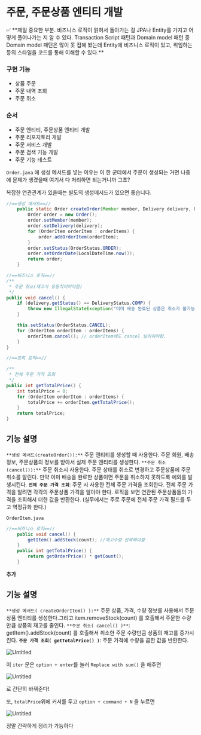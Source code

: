 # 주문, 주문상품 엔티티 개발

<aside>
✅ **제일 중요한 부분.
비즈니스 로직이 얽혀서 돌아가는 걸 
JPA나 Entity를 가지고 어떻게 풀어나가는 지 알 수 있다.
Transaction Script 패턴과 Domain model 패턴 중 
Domain model 패턴은 많이 못 접해 봤는데  
Entity에 비즈니스 로직이 있고, 위임하는 등의 스타일을 코드를 통해 이해할 수 있다.**

</aside>

### 구현 기능

- 상품 주문
- 주문 내역 조회
- 주문 취소

### 순서

- 주문 엔티티, 주문상품 엔티티 개발
- 주문 리포지토리 개발
- 주문 서비스 개발
- 주문 검색 기능 개발
- 주문 기능 테스트

`Order.java` 에 생성 메서드를 넣는 이유는 이 한 군데에서 주문이 생성되는 거면
나중에 문제가 생겼을때 여기서 다 처리하면 되는거니까 그쵸?

복잡한 연관관계가 있을때는 별도의 생성메서드가 있으면 좋습니다.

```java
//==생성 메서드==//
    public static Order createOrder(Member member, Delivery delivery, OrderItem... orderItems) {
        Order order = new Order();
        order.setMember(member);
        order.setDelivery(delivery);
        for (OrderItem orderItem : orderItems) {
            order.addOrderItem(orderItem);
        }
        order.setStatus(OrderStatus.ORDER);
        order.setOrderDate(LocalDateTime.now());
        return order;
    }

//==비즈니스 로직==//
/**
 * 주문 취소(재고가 유동적이어야함)
 */
public void cancel() {
    if (delivery.getStatus() == DeliveryStatus.COMP) {
        throw new IllegalStateException("이미 배송 완료된 상품은 취소가 불가능합니다.");
    }

    this.setStatus(OrderStatus.CANCEL);
    for (OrderItem orderItem : orderItems) {
        orderItem.cancel(); // orderItem에도 cancel 날려줘야함.
    }
}

//==조회 로직==//

/**
 * 전체 주문 가격 조회
 */
public int getTotalPrice() {
    int totalPrice = 0;
    for (OrderItem orderItem : orderItems) {
        totalPrice += orderItem.getTotalPrice();
    }
    return totalPrice;
}
```

## 기능 설명

`**생성 메서드(createOrder()):**` 주문 엔티티를 생성할 때 사용한다. 주문 회원, 배송정보, 주문상품의 정보를 받아서 실제 주문 엔티티를 생성한다.
`**주문 취소(cancel()):**` 주문 취소시 사용한다. 주문 상태를 취소로 변경하고 주문상품에 주문 취소를 알린다. 만약 이미 배송을 완료한 상품이면 주문을 취소하지 못하도록 예외를 발생시킨다.
**`전체 주문 가격 조회`**: 주문 시 사용한 전체 주문 가격을 조회한다. 전체 주문 가격을 알려면 각각의 주문상품 가격을 알아야 한다. 로직을 보면 연관된 주문상품들의 가격을 조회해서 더한 값을 반환한다. (실무에서는 주로 주문에 전체 주문 가격 필드를 두고 역정규화 한다.)

`OrderItem.java`

```java
//==비즈니스 로직==//
    public void cancel() {
        getItem().addStock(count); //재고수량 원복해야함
    }
    public int getTotalPrice() {
        return getOrderPrice() * getCount();
    }
```

**추가**

## 기능 설명

`**생성 메서드( createOrderItem() ):**` 주문 상품, 가격, 수량 정보를 사용해서 주문상품 엔티티를 생성한다.그리고 item.removeStock(count) 를 호출해서 주문한 수량만큼 상품의 재고를 줄인다.
`**주문 취소( cancel() )**`: getItem().addStock(count) 를 호출해서 취소한 주문 수량만큼 상품의 재고를 증가시킨다.
**`주문 가격 조회( getTotalPrice() )`**: 주문 가격에 수량을 곱한 값을 반환한다.

![Untitled](%E1%84%8C%E1%85%AE%E1%84%86%E1%85%AE%E1%86%AB,%20%E1%84%8C%E1%85%AE%E1%84%86%E1%85%AE%E1%86%AB%E1%84%89%E1%85%A1%E1%86%BC%E1%84%91%E1%85%AE%E1%86%B7%20%E1%84%8B%E1%85%A6%E1%86%AB%E1%84%90%E1%85%B5%E1%84%90%E1%85%B5%20%E1%84%80%E1%85%A2%E1%84%87%E1%85%A1%E1%86%AF%205ce9a23bb8e944ce9f581f6323a13dea/Untitled.png)

이 `iter` 문은 `option + enter`를 눌러 `Replace with sum()` 을 해주면 

![Untitled](%E1%84%8C%E1%85%AE%E1%84%86%E1%85%AE%E1%86%AB,%20%E1%84%8C%E1%85%AE%E1%84%86%E1%85%AE%E1%86%AB%E1%84%89%E1%85%A1%E1%86%BC%E1%84%91%E1%85%AE%E1%86%B7%20%E1%84%8B%E1%85%A6%E1%86%AB%E1%84%90%E1%85%B5%E1%84%90%E1%85%B5%20%E1%84%80%E1%85%A2%E1%84%87%E1%85%A1%E1%86%AF%205ce9a23bb8e944ce9f581f6323a13dea/Untitled%201.png)

로 간단히 바꿔준다!

또, `totalPrice`위에 커서를 두고 `option + command + N` 을 누르면

![Untitled](%E1%84%8C%E1%85%AE%E1%84%86%E1%85%AE%E1%86%AB,%20%E1%84%8C%E1%85%AE%E1%84%86%E1%85%AE%E1%86%AB%E1%84%89%E1%85%A1%E1%86%BC%E1%84%91%E1%85%AE%E1%86%B7%20%E1%84%8B%E1%85%A6%E1%86%AB%E1%84%90%E1%85%B5%E1%84%90%E1%85%B5%20%E1%84%80%E1%85%A2%E1%84%87%E1%85%A1%E1%86%AF%205ce9a23bb8e944ce9f581f6323a13dea/Untitled%202.png)

정말 간략하게 정리가 가능하다
